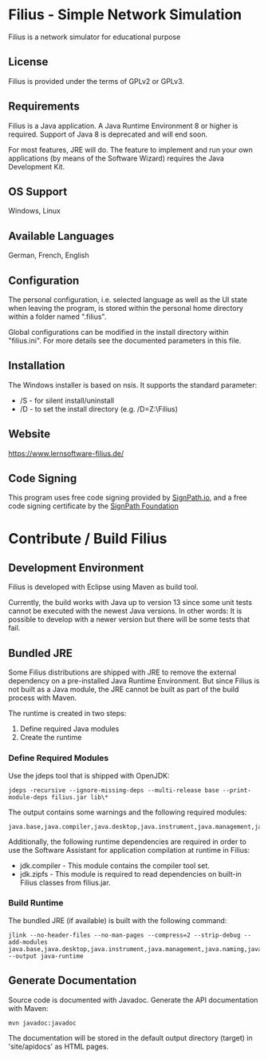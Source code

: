 # Filius - Simple Network Simulation
Filius is a network simulator for educational purpose

## License
Filius is provided under the terms of GPLv2 or GPLv3.

## Requirements
Filius is a Java application. A Java Runtime Environment 8 or higher is required. Support of Java 8 is deprecated and will end soon.

For most features, JRE will do. The feature to implement and run your own applications (by means of the Software Wizard) requires the Java Development Kit.

## OS Support
Windows, Linux

## Available Languages
German, French, English

## Configuration
The personal configuration, i.e. selected language as well as the UI state when leaving the program, is stored within the personal home directory within a folder named ".filius".

Global configurations can be modified in the install directory within "filius.ini". For more details see the documented parameters in this file.

## Installation
The Windows installer is based on nsis. It supports the standard parameter:
* /S - for silent install/uninstall
* /D - to set the install directory (e.g. /D=Z:\Filius)

## Website
https://www.lernsoftware-filius.de/

## Code Signing
This program uses free code signing provided by [SignPath.io](https://signpath.io?utm_source=foundation&utm_medium=gitlab&utm_campaign=filius), and a free code signing certificate by the [SignPath Foundation](https://signpath.org?utm_source=foundation&utm_medium=gitlab&utm_campaign=filius)

# Contribute / Build Filius

## Development Environment

Filius is developed with Eclipse using Maven as build tool.

Currently, the build works with Java up to version 13 since some unit tests cannot be executed with the newest Java versions. In other words: It is possible to develop with a newer version but there will be some tests that fail.

## Bundled JRE
Some Filius distributions are shipped with JRE to remove the external dependency on a pre-installed Java Runtime Environment. But since Filius is not built as a Java module, the JRE cannot be built as part of the build process with Maven.

The runtime is created in two steps:
1. Define required Java modules
2. Create the runtime

### Define Required Modules
Use the jdeps tool that is shipped with OpenJDK:

```
jdeps -recursive --ignore-missing-deps --multi-release base --print-module-deps filius.jar lib\*
```

The output contains some warnings and the following required modules:

```
java.base,java.compiler,java.desktop,java.instrument,java.management,java.naming,java.sql,java.xml.crypto,jdk.unsupported
```

Additionally, the following runtime dependencies are required in order to use the Software Assistant for application compilation at runtime in Filius:
- jdk.compiler - This module contains the compiler tool set.
- jdk.zipfs - This module is required to read dependencies on built-in Filius classes from filius.jar.

### Build Runtime
The bundled JRE (if available) is built with the following command:

```
jlink --no-header-files --no-man-pages --compress=2 --strip-debug --add-modules java.base,java.desktop,java.instrument,java.management,java.naming,java.sql,java.xml.crypto,jdk.unsupported,java.compiler,jdk.compiler,jdk.zipfs --output java-runtime
```

## Generate Documentation
Source code is documented with Javadoc. Generate the API documentation with Maven:

```
mvn javadoc:javadoc
```
The documentation will be stored in the default output directory (target) in 'site/apidocs' as HTML pages.
